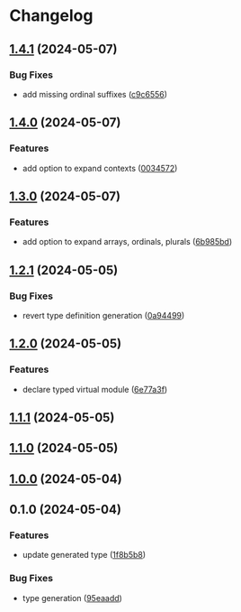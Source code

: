 # Changelog

## [1.4.1](https://github.com/rowellx68/vite-plugin-typed-i18next-loader/compare/1.4.0...1.4.1) (2024-05-07)


### Bug Fixes

* add missing ordinal suffixes ([c9c6556](https://github.com/rowellx68/vite-plugin-typed-i18next-loader/commit/c9c655663f37cc7c1b033af8acd807c401b0aab3))

## [1.4.0](https://github.com/rowellx68/vite-plugin-typed-i18next-loader/compare/1.3.0...1.4.0) (2024-05-07)


### Features

* add option to expand contexts ([0034572](https://github.com/rowellx68/vite-plugin-typed-i18next-loader/commit/00345722ed7294cf65d1153f47da73d4b016a607))

## [1.3.0](https://github.com/rowellx68/vite-plugin-typed-i18next-loader/compare/1.2.1...1.3.0) (2024-05-07)


### Features

* add option to expand arrays, ordinals, plurals ([6b985bd](https://github.com/rowellx68/vite-plugin-typed-i18next-loader/commit/6b985bd327858f97566cb6abeaeef74ed110a380))

## [1.2.1](https://github.com/rowellx68/vite-plugin-typed-i18next-loader/compare/1.2.0...1.2.1) (2024-05-05)


### Bug Fixes

* revert type definition generation ([0a94499](https://github.com/rowellx68/vite-plugin-typed-i18next-loader/commit/0a94499a61ebb3538ab94e0ea1f346530a81db34))

## [1.2.0](https://github.com/rowellx68/vite-plugin-typed-i18next-loader/compare/1.1.1...1.2.0) (2024-05-05)


### Features

* declare typed virtual module ([6e77a3f](https://github.com/rowellx68/vite-plugin-typed-i18next-loader/commit/6e77a3fc93f153142389de0f0672ff4431680a66))

## [1.1.1](https://github.com/rowellx68/vite-plugin-typed-i18next-loader/compare/1.1.0...1.1.1) (2024-05-05)

## [1.1.0](https://github.com/rowellx68/vite-plugin-typed-i18next-loader/compare/1.0.0...1.1.0) (2024-05-05)

## [1.0.0](https://github.com/rowellx68/vite-plugin-typed-i18next-loader/compare/0.1.0...1.0.0) (2024-05-04)

## 0.1.0 (2024-05-04)


### Features

* update generated type ([1f8b5b8](https://github.com/rowellx68/vite-plugin-typed-i18next-loader/commit/1f8b5b8bf6cad6b5806e3db670a87da780dd7890))


### Bug Fixes

* type generation ([95eaadd](https://github.com/rowellx68/vite-plugin-typed-i18next-loader/commit/95eaadd15ca4378744eba2ed6d8201c0eb48a5da))
